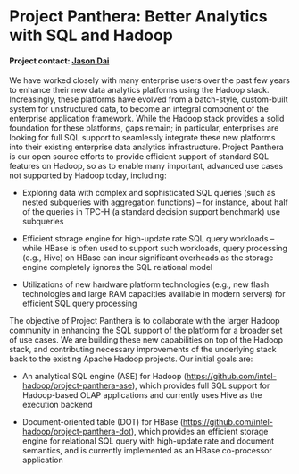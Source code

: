 # Project Panthera: Better Analytics with SQL and Hadoop #

#### Project contact: [Jason Dai](mailto:jason.dai@intel.com)

We have worked closely with many enterprise users over the past few years to enhance their new data analytics platforms using the Hadoop stack. Increasingly, these platforms have evolved from a batch-style, custom-built system for unstructured data, to become an integral component of the enterprise application framework. While the Hadoop stack provides a solid foundation for these platforms, gaps remain; in particular, enterprises are looking for full SQL support to seamlessly integrate these new platforms into their existing enterprise data analytics infrastructure. Project Panthera is our open source efforts to provide efficient support of standard SQL features on Hadoop, so as to enable many important, advanced use cases not supported by Hadoop today, including:

* Exploring data with complex and sophisticated SQL queries (such as nested subqueries with aggregation functions) – for instance, about half of the queries in TPC-H (a standard decision support benchmark) use subqueries

* Efficient storage engine for high-update rate SQL query workloads – while HBase is often used to support such workloads, query processing (e.g., Hive) on HBase can incur significant overheads as the storage engine completely ignores the SQL relational model

*	Utilizations of new hardware platform technologies (e.g., new flash technologies and large RAM capacities available in modern servers) for efficient SQL query processing

The objective of Project Panthera is to collaborate with the larger Hadoop community in enhancing the SQL support of the platform for a broader set of use cases.  We are building these new capabilities on top of the Hadoop stack, and contributing necessary improvements of the underlying stack back to the existing Apache Hadoop projects. Our initial goals are:

* An analytical SQL engine (ASE) for Hadoop (<https://github.com/intel-hadoop/project-panthera-ase>), which provides full SQL support for Hadoop-based OLAP applications and currently uses Hive as the execution backend

*	Document-oriented table (DOT) for HBase (<https://github.com/intel-hadoop/project-panthera-dot>), which provides an efficient storage engine for relational SQL query with high-update rate and document semantics, and is currently implemented as an HBase co-processor application

